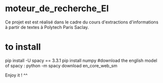 # moteur_de_recherche_EI
Ce projet est est réalisé dans le cadre du cours d'extractions d'informations à partir de textes à Polytech Paris Saclay. 

# to install 
pip install -U spacy == 3.3.1
pip install numpy
#download the english model of spacy : python -m spacy download en_core_web_sm

Enjoy it ! ^^
